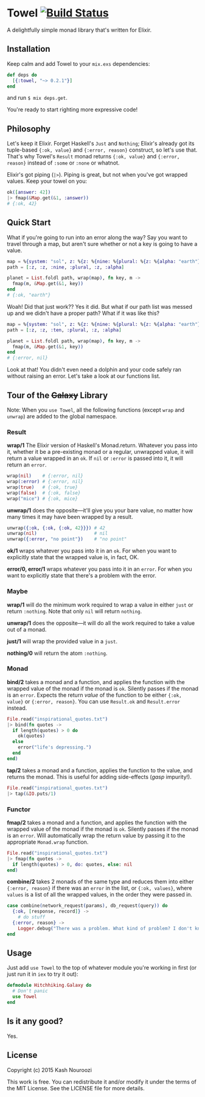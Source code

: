 # Towel [![Build Status](https://travis-ci.org/knrz/towel.svg)](https://travis-ci.org/knrz/towel)

A delightfully simple monad library that's written for Elixir.

## Installation

Keep calm and add Towel to your `mix.exs` dependencies:

```elixir
def deps do
  [{:towel, "~> 0.2.1"}]
end
```

and run `$ mix deps.get`.

You're ready to start righting more expressive code!

## Philosophy

Let's keep it Elixir. Forget Haskell's `Just` and `Nothing`; Elixir's already got its tuple-based `{:ok, value}` and `{:error, reason}` construct, so let's use that. That's why Towel's `Result` monad returns `{:ok, value}` and `{:error, reason}` instead of `:some` or `:none` or whatnot.

Elixir's got piping (`|>`). Piping is great, but not when you've got wrapped values. Keep your towel on you:

```elixir
ok([answer: 42])
|> fmap(&Map.get(&1, :answer))
# {:ok, 42}
```

## Quick Start

What if you're going to run into an error along the way? Say you want to travel through a map, but aren't sure whether or not a key is going to have a value.

```elixir
map = %{system: "sol", z: %{z: %{nine: %{plural: %{z: %{alpha: "earth"}}}}}}
path = [:z, :z, :nine, :plural, :z, :alpha]

planet = List.foldl path, wrap(map), fn key, m ->
  fmap(m, &Map.get(&1, key))
end
# {:ok, "earth"}
```

 Woah! Did that just work?? Yes it did. But what if our path list was messed up and we didn't have a proper path? What if it was like this?

```elixir
map = %{system: "sol", z: %{z: %{nine: %{plural: %{z: %{alpha: "earth"}}}}}}
path = [:z, :z, :ten, :plural, :z, :alpha]

planet = List.foldl path, wrap(map), fn key, m ->
  fmap(m, &Map.get(&1, key))
end
# {:error, nil}
```

Look at that! You didn't even need a dolphin and your code safely ran without raising an error. Let's take a look at our functions list.

## Tour of the ~~Galaxy~~ Library

Note: When you `use Towel`, all the following functions (except `wrap` and `unwrap`) are added to the global namespace.

### Result

**wrap/1** The Elixir version of Haskell's Monad.return. Whatever you pass into it, whether it be a pre-existing monad or a regular, unwrapped value, it will return a value wrapped in an `ok`. If `nil` or `:error` is passed into it, it will return an `error`.

```elixir
wrap(nil)    # {:error, nil}
wrap(:error) # {:error, nil}
wrap(true)   # {:ok, true}
wrap(false)  # {:ok, false}
wrap("mice") # {:ok, mice}
```

**unwrap/1** does the opposite—it'll give you your bare value, no matter how many times it may have been wrapped by a result.

```elixir
unwrap({:ok, {:ok, {:ok, 42}}}) # 42
unwrap(nil)                     # nil
unwrap({:error, "no point"})    # "no point"
```

**ok/1** wraps whatever you pass into it in an `ok`. For when you want to explicitly state that the wrapped value is, in fact, OK.

**error/0, error/1** wraps whatever you pass into it in an `error`. For when you want to explicitly state that there's a problem with the error.

### Maybe

**wrap/1** will do the minimum work required to wrap a value in either `just` or return `:nothing`. Note that only `nil` will return `nothing`.

**unwrap/1** does the opposite—it will do all the work required to take a value out of a monad.

**just/1** will wrap the provided value in a `just`.

**nothing/0** will return the atom `:nothing`.

### Monad

**bind/2** takes a monad and a function, and applies the function with the wrapped value of the monad if the monad is `ok`. Silently passes if the monad is an `error`. Expects the return _value_ of the function to be either `{:ok, value}` or `{:error, reason}`. You can use `Result.ok` and `Result.error` instead.

```elixir
File.read("inspirational_quotes.txt")
|> bind(fn quotes ->
  if length(quotes) > 0 do
    ok(quotes)
  else
    error("life's depressing.")
  end
end)
```

**tap/2** takes a monad and a function, applies the function to the value, and returns the monad. This is useful for adding side-effects (_gasp_ impurity!).

```elixir
File.read("inspirational_quotes.txt")
|> tap(&IO.puts/1)
```

### Functor

**fmap/2** takes a monad and a function, and applies the function with the wrapped value of the monad if the monad is `ok`. Silently passes if the monad is an `error`. Will automatically wrap the return value by passing it to the appropriate `Monad.wrap` function.

```elixir
File.read("inspirational_quotes.txt")
|> fmap(fn quotes ->
  if length(quotes) > 0, do: quotes, else: nil
end)
```

**combine/2** takes 2 monads of the same type and reduces them into either `{:error, reason}` if there was an `error` in the list, or `{:ok, values}`, where `values` is a list of all the wrapped values, in the order they were passed in.

```elixir
case combine(network_request(params), db_request(query)) do
  {:ok, [response, record]} ->
    # do stuff
  {:error, reason} ->
    Logger.debug("There was a problem. What kind of problem? I don't know.")
end
```

## Usage

Just add `use Towel` to the top of whatever module you're working in first (or just run it in `iex` to try it out):

```elixir
defmodule Hitchhiking.Galaxy do
  # Don't panic
  use Towel
end
```

## Is it any good?

Yes.

## License

Copyright (c) 2015 Kash Nouroozi

This work is free. You can redistribute it and/or modify it under the
terms of the MIT License. See the LICENSE file for more details.